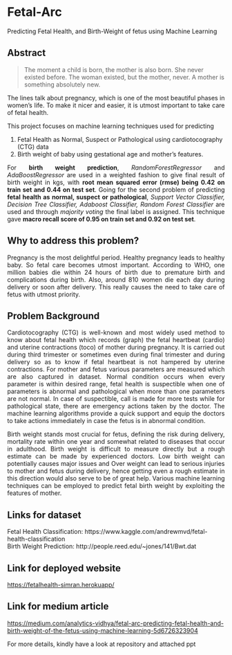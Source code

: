 # Fetal-Arc
Predicting Fetal Health, and Birth-Weight of fetus using Machine Learning

## Abstract
> The moment a child is born, the mother is also born. She never existed before. The woman existed, but the mother, never. A mother is something absolutely new.

<p align="justify">The lines talk about pregnancy, which is one of the most beautiful phases in women’s life. To make it nicer and easier, it is utmost important to take care of fetal health. </p>

This project focuses on machine learning techniques used for predicting 
1. Fetal Health as Normal, Suspect or Pathological using cardiotocography (CTG) data 
2. Birth weight of baby using gestational age and mother’s features. 
<p align="justify">For <strong>birth weight prediction</strong>, <i>RandomForestRegressor</i> and <i>AdaBoostRegressor</i> are used in a weighted fashion to give final result of birth weight in kgs, 
with <strong>root mean squared error (rmse) being 0.42 on train set and 0.44 on test set</strong>. Going for the second problem of predicting <strong>fetal health as normal, suspect or pathological</strong>, 
<i>Support Vector Classifier, Decision Tree Classifier, Adaboost Classifier, Random Forest Classifier</i> are used and through <i>majority voting</i> the final label is assigned. 
This technique gave <strong>macro recall score of 0.95 on train set and 0.92 on test set</strong>.</p>

## Why to address this problem?
<p align="justify"> Pregnancy is the most delightful period. Healthy
pregnancy leads to healthy baby. So fetal care
becomes utmost important. According to WHO,
one million babies die within 24 hours of birth
due to premature birth and complications during
birth. Also, around 810 women die each day during
delivery or soon after delivery. This really causes
the need to take care of fetus with utmost priority.</p>

## Problem Background
<p align="justify">
Cardiotocography (CTG) is well-known and
most widely used method to know about fetal
health which records (graph) the fetal heartbeat
(cardio) and uterine contractions (toco) of mother
during pregnancy. It is carried out during third
trimester or sometimes even during final trimester
and during delivery so as to know if fetal heartbeat is not hampered by uterine contractions. For
mother and fetus various parameters are measured which are also captured in dataset. Normal condition occurs
when every parameter is within desired range, fetal health is suspectible when one of parameters is
abnormal and pathological when more than one parameters are not normal. In case of suspectible, call
is made for more tests while for pathological state,
there are emergency actions taken by the doctor.
The machine learning algorithms provide a quick
support and equip the doctors to take actions immediately in case the fetus is in abnormal condition.</p>
<p align="justify">
Birth weight stands most crucial for fetus, defining the risk during delivery, mortality rate within
one year and somewhat related to diseases that
occur in adulthood. Birth weight is difficult to
measure directly but a rough estimate can be made
by experienced doctors. Low birth weight can potentially causes major issues and Over weight can
lead to serious injuries to mother and fetus during
delivery, hence getting even a rough estimate in
this direction would also serve to be of great help.
Various machine learning techniques can be employed to predict fetal birth weight by exploiting
the features of mother.
</p>

## Links for dataset
<div>Fetal Health Classification: https://www.kaggle.com/andrewmvd/fetal-health-classification</div>
<div>Birth Weight Prediction: http://people.reed.edu/~jones/141/Bwt.dat</div>

## Link for deployed website
https://fetalhealth-simran.herokuapp/

## Link for medium article
https://medium.com/analytics-vidhya/fetal-arc-predicting-fetal-health-and-birth-weight-of-the-fetus-using-machine-learning-5d6726323904

For more details, kindly have a look at repository and attached ppt
